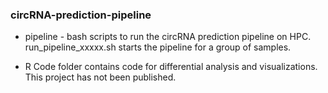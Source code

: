 ### circRNA-prediction-pipeline

* pipeline - bash scripts to run the circRNA prediction pipeline on HPC. run_pipeline_xxxxx.sh starts the pipeline for a group of samples. 

* R Code folder contains code for differential analysis and visualizations. This project has not been published.